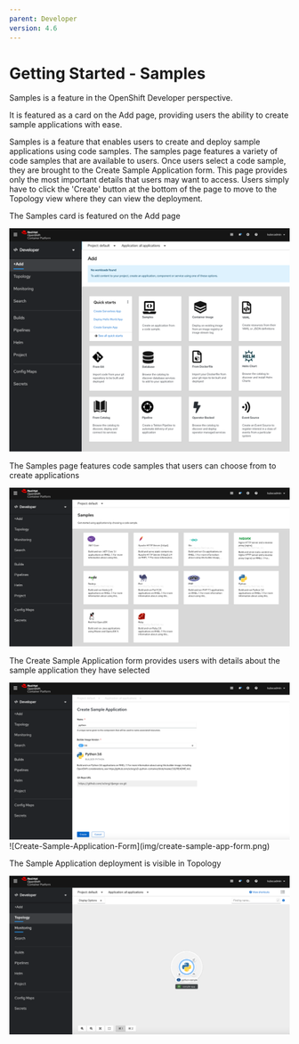 ```yaml
---
parent: Developer
version: 4.6
---
```


# Getting Started - Samples 

Samples is a feature in the OpenShift Developer perspective.

It is featured as a card on the Add page, providing users the ability to create sample applications with ease. 

Samples is a feature that enables users to create and deploy sample applications using code samples. The samples page features a variety of code samples that are available to users. Once users select a code sample, they are brought to the Create Sample Application form. This page provides only the most important details that users may want to access. Users simply have to click the 'Create' button at the bottom of the page to move to the Topology view where they can view the deployment. 


The Samples card is featured on the Add page

![Samples-card-on-Add-page](img/add-page.png)


The Samples page features code samples that users can choose from to create applications 

![Samples-page](img/samples-home-page.png)


The Create Sample Application form provides users with details about the sample application they have selected 

<img src="./img/create-sample-app-form.png" alt="Create Sample Application Form" width="990"/>
![Create-Sample-Application-Form](img/create-sample-app-form.png)


The Sample Application deployment is visible in Topology

![Topology](img/topology.png)
